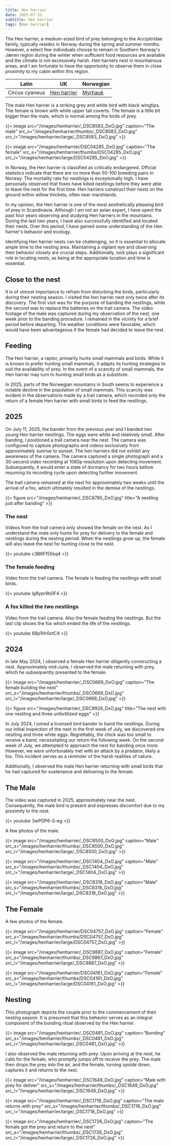 ```yaml
---
title: Hen harrier
date: 2025-07-31
subtitle: Hen harrier
tags: [Hen harrier]
---
```


The Hen harrier, a medium-sized bird of prey belonging to the Accipitridae family, typically resides in Norway during the spring and summer months. However, a select few individuals choose to remain in Southern Norway's Jæren region during the winter when sufficient food resources are available and the climate is not excessively harsh. Hen harriers nest in mountainous areas, and I am fortunate to have the opportunity to observe them in close proximity to my cabin within this region. 

<!--more-->

| Latin      | UK | Norwegian |
| --------- |  --------- |    --------- |
|  Circus cyaneus |  [Hen harrier](https://en.wikipedia.org/wiki/Hen_harrier) |  [Myrhauk](https://no.wikipedia.org/wiki/Myrhauk) |

The male Hen harrier is a striking grey and white bird with black wingtips. The female is brown with white upper tail coverts. The female is a little bit bigger than the male, which is normal among the birds of prey.

{{< image src="/images/henharrier/_DSC8583_DxO.jpg"  caption="The male" src_s="/images/henharrier/thumbs/_DSC8583_DxO.jpg" src_l="/images/henharrier/large/_DSC8583_DxO.jpg" >}}

{{< image src="/images/henharrier/DSC04285_DxO.jpg"  caption="The female" src_s="/images/henharrier/thumbs/DSC04285_DxO.jpg" src_l="/images/henharrier/large/DSC04285_DxO.jpg" >}}

In Norway, the Hen harrier is classified as critically endangered. Official statistics indicate that there are no more than 50-100 breeding pairs in Norway. The mortality rate for nestlings is exceptionally high. I have personally observed that foxes have killed nestlings before they were able to leave the nest for the first time. Hen harriers construct their nests on the ground within willow thickets, often near marshlands.

In my opinion, the Hen harrier is one of the most aesthetically pleasing bird of prey in Scandinavia. Although I am not an avian expert, I have spent the past four years observing and studying Hen harriers in the mountains. During the last two years, I have also successfully identified and located their nests. Over this period, I have gained some understanding of the Hen harrier's behavior and ecology.

Identifying Hen harrier nests can be challenging, so it is essential to allocate ample time to the nesting area. Maintaining a vigilant eye and observing their behavior closely are crucial steps. Additionally, luck plays a significant role in locating nests, as being at the appropriate location and time is essential. 

## Close to the nest

It is of utmost importance to refrain from disturbing the birds, particularly during their nesting season. I visited the hen harrier nest only twice after its discovery. The first visit was for the purpose of banding the nestlings, while the second was to replace the batteries on the trail camera. The video footage of the male was captured during my observation of the nest, one week prior to the banding procedure. I remained in the vicinity for a brief period before departing. The weather conditions were favorable, which would have been advantageous if the female had decided to leave the nest.

## Feeding

The Hen harrier, a raptor, primarily hunts small mammals and birds. While it is known to prefer hunting small mammals, it adapts its hunting strategies to suit the availability of prey. In the event of a scarcity of small mammals, the Hen harrier may turn to hunting small birds as a substitute.

In 2025, parts of the Norwegian mountains in South seems to experience a notable decline in the population of small mammals. This scarcity was evident in the observations made by a trail camera, which recorded only the return of a female Hen harrier with small birds to feed the nestlings.

## 2025

On July 11, 2025, the bander from the previous year and I banded two young Hen harrier nestlings. The eggs were white and relatively small. After banding, I positioned a trail camera near the nest. The camera was configured to capture photographs and videos exclusively from approximately sunrise to sunset. The hen harriers did not exhibit any awareness of the camera. The camera captured a single photograph and a 30-second video recording at 1080p resolution upon detecting movement. Subsequently, it would enter a state of dormancy for two hours before resuming its recording cycle upon detecting further movement.

The trail camera remained at the nest for approximately two weeks until the arrival of a fox, which ultimately resulted in the demise of the nestlings. 

{{< figure src="/images/henharrier/_DSC8785_DxO.jpg" title="A nestling just after banding" >}}

### The nest

Videos from the trail camera only showed the female on the nest. As I understand the male only hunts for prey for delivery to the female and nestlings during the nesting period. When the nestlings grow up, the female will also leave the nest for hunting close to the nest.

{{< youtube c3B6Ff50sq4 >}}

### The female feeding

Video from the trail camera. The female is feeding the nestlings with small birds.

{{< youtube lg8ypr9b0F4 >}}

### A fox killed the two nestlings

Video from the trail camera. Also the female feeding the nestlings. But the last clip shows the fox which ended the life of the nestlings.

{{< youtube 68p1Hr0xtC4 >}}

## 2024

In late May 2024, I observed a female Hen harrier diligently constructing a nest. Approximately mid-June, I observed the male returning with prey, which he subsequently presented to the female.

{{< image src="/images/henharrier/_DSC0669_DxO.jpg"  caption="The female building the nest" src_s="/images/henharrier/thumbs/_DSC0669_DxO.jpg" src_l="/images/henharrier/large/_DSC0669_DxO.jpg" >}}

{{< figure src="/images/henharrier/_DSC9926_DxO.jpg" title="The nest with one nestling and three unfertilized eggs" >}}

In July 2024, I joined a licensed bird bander to band the nestlings. During our initial inspection of the nest in the first week of July, we discovered one nestling and three white eggs. Regrettably, the chick was too small to receive a band, necessitating our return the following week.
On the second week of July, we attempted to approach the nest for banding once more. However, we were unfortunately met with an attack by a predator, likely a fox. This incident serves as a reminder of the harsh realities of nature.

Additionally, I observed the male Hen harrier returning with small birds that he had captured for sustenance and delivering to the female.

## The Male

The video was captured in 2025, approximately near the nest. Consequently, the male bird is present and expresses discomfort due to my proximity to the nest. 

{{< youtube 3wPDP6-S-eg >}}

A few photos of the male.

{{< image src="/images/henharrier/_DSC8500_DxO.jpg"  caption="Male" src_s="/images/henharrier/thumbs/_DSC8500_DxO.jpg" src_l="/images/henharrier/large/_DSC8500_DxO.jpg" >}}

{{< image src="/images/henharrier/_DSC1404_DxO.jpg"  caption="Male" src_s="/images/henharrier/thumbs/_DSC1404_DxO.jpg" src_l="/images/henharrier/large/_DSC1404_DxO.jpg" >}}

{{< image src="/images/henharrier/_DSC8318_DxO.jpg"  caption="Male" src_s="/images/henharrier/thumbs/_DSC8318_DxO.jpg" src_l="/images/henharrier/large/_DSC8318_DxO.jpg" >}}


## The Female

A few photos of the female.

{{< image src="/images/henharrier/DSC04757_DxO.jpg"  caption="Female" src_s="/images/henharrier/thumbs/DSC04757_DxO.jpg" src_l="/images/henharrier/large/DSC04757_DxO.jpg" >}}

{{< image src="/images/henharrier/_DSC9887_DxO.jpg"  caption="Female" src_s="/images/henharrier/thumbs/_DSC9887_DxO.jpg" src_l="/images/henharrier/large/_DSC9887_DxO.jpg" >}}

{{< image src="/images/henharrier/DSC04161_DxO.jpg"  caption="Female" src_s="/images/henharrier/thumbs/DSC04161_DxO.jpg" src_l="/images/henharrier/large/DSC04161_DxO.jpg" >}}


## Nesting

This photograph depicts the couple prior to the commencement of their nesting season. It is presumed that this behavior serves as an integral component of the bonding ritual observed by the Hen harrier.

{{< image src="/images/henharrier/_DSC0481_DxO.jpg"  caption="Bonding" src_s="/images/henharrier/thumbs/_DSC0481_DxO.jpg" src_l="/images/henharrier/large/_DSC0481_DxO.jpg" >}}

I also observed the male returning with prey. Upon arriving at the nest, he calls for the female, who promptly jumps off to receive the prey. The male then drops the prey into the air, and the female, turning upside down, captures it and returns to the nest.

{{< image src="/images/henharrier/_DSC1649_DxO.jpg"  caption="Male with prey for deliver" src_s="/images/henharrier/thumbs/_DSC1649_DxO.jpg" src_l="/images/henharrier/large/_DSC1649_DxO.jpg" >}}

{{< image src="/images/henharrier/_DSC1718_DxO.jpg"  caption="The male returns with prey" src_s="/images/henharrier/thumbs/_DSC1718_DxO.jpg" src_l="/images/henharrier/large/_DSC1718_DxO.jpg" >}}

{{< image src="/images/henharrier/_DSC1726_DxO.jpg"  caption="The female got the prey and return to the nest" src_s="/images/henharrier/thumbs/_DSC1726_DxO.jpg" src_l="/images/henharrier/large/_DSC1726_DxO.jpg" >}}

